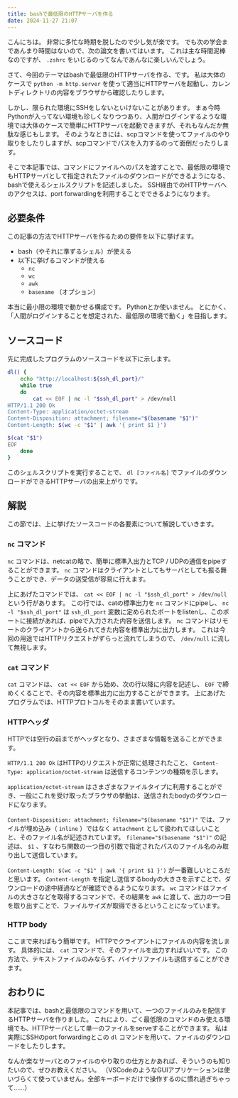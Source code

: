 ```yaml
---
title: bashで最低限のHTTPサーバを作る
date: 2024-11-27 21:07
---
```

こんにちは。
非常に多忙な時期を脱したので少し気が楽です。
でも次の学会まであんまり時間はないので、次の論文を書いてはいます。
これは主な時間泥棒なのですが、 `.zshrc` をいじるのってなんであんなに楽しいんでしょう。

さて、今回のテーマはbashで最低限のHTTPサーバを作る、です。
私は大体のケースで `python -m http.server` を使って適当にHTTPサーバを起動し、カレントディレクトリの内容をブラウザから確認したりします。

しかし、限られた環境にSSHをしないといけないことがあります。
まぁ今時Pythonが入ってない環境も珍しくなりつつあり、人間がログインするような環境では大体のケースで簡単にHTTPサーバを起動できますが、それもなんだか無駄な感じもします。
そのようなときには、scpコマンドを使ってファイルのやり取りをしたりしますが、scpコマンドでパスを入力するのって面倒だったりします。

そこで本記事では、コマンドにファイルへのパスを渡すことで、最低限の環境でもHTTPサーバとして指定されたファイルのダウンロードができるようになる、bashで使えるシェルスクリプトを記述しました。
SSH経由でのHTTPサーバへのアクセスは、port forwardingを利用することでできるようになります。

## 必要条件

この記事の方法でHTTPサーバを作るための要件を以下に挙げます。

- bash（やそれに準ずるシェル）が使える
- 以下に挙げるコマンドが使える
    - `nc`
    - `wc`
    - `awk`
    - `basename` （オプション）

本当に最小限の環境で動かせる構成です。
Pythonとか使いません。
とにかく、「人間がログインすることを想定された、最低限の環境で動く」を目指します。

## ソースコード

先に完成したプログラムのソースコードを以下に示します。

```bash
dl() {
    echo "http://localhost:${ssh_dl_port}/"
    while true
    do
        cat << EOF | nc -l "$ssh_dl_port" > /dev/null
HTTP/1.1 200 Ok
Content-Type: application/octet-stream
Content-Disposition: attachment; filename="$(basename "$1")"
Content-Length: $(wc -c "$1" | awk '{ print $1 }')

$(cat "$1")
EOF
    done
}
```

このシェルスクリプトを実行することで、 `dl [ファイル名]` でファイルのダウンロードができるHTTPサーバの出来上がりです。
## 解説

この節では、上に挙げたソースコードの各要素について解説していきます。

### `nc` コマンド

`nc` コマンドは、netcatの略で、簡単に標準入出力とTCP / UDPの通信をpipeすることができます。
`nc` コマンドはクライアントとしてもサーバとしても振る舞うことができ、データの送受信が容易に行えます。

上にあげたコマンドでは、 `cat << EOF | nc -l "$ssh_dl_port" > /dev/null` という行があります。
この行では、catの標準出力を `nc` コマンドにpipeし、 `nc -l "$ssh_dl_port"` は `ssh_dl_port` 変数に定められたポートをlistenし、このポートに接続があれば、pipeで入力された内容を送信します。
`nc` コマンドはリモートのクライアントから送られてきた内容を標準出力に出力します。
これは今回の用途ではHTTPリクエストがずらっと流れてしまうので、 `/dev/null` に流して無視します。

### `cat` コマンド

`cat` コマンドは、 `cat << EOF` から始め、次の行以降に内容を記述し、 `EOF` で締めくくることで、その内容を標準出力に出力することができます。
上にあげたプログラムでは、HTTPプロトコルをそのまま書いています。

### HTTPヘッダ

HTTPでは空行の前までがヘッダとなり、さまざまな情報を送ることができます。

`HTTP/1.1 200 Ok` はHTTPのリクエストが正常に処理されたこと、 `Content-Type: application/octet-stream` は送信するコンテンツの種類を示します。

`application/octet-stream` はさまざまなファイルタイプに利用することができ、一般にこれを受け取ったブラウザの挙動は、送信されたbodyのダウンロードになります。

`Content-Disposition: attachment; filename="$(basename "$1")"` では、ファイルが埋め込み（ `inline` ）ではなく `attachment` として扱われてほしいことと、そのファイル名が記述されています。
`filename="$(basename "$1")"` の記述は、 `$1` 、すなわち関数の一つ目の引数で指定されたパスのファイル名のみ取り出して送信しています。

`Content-Length: $(wc -c "$1" | awk '{ print $1 }')` が一番難しいところだと思います。
`Content-Length` を指定し送信するbodyの大きさを示すことで、ダウンロードの途中経過などが確認できるようになります。
`wc` コマンドはファイルの大きさなどを取得するコマンドで、その結果を `awk` に渡して、出力の一つ目を取り出すことで、ファイルサイズが取得できるということになっています。

### HTTP body

ここまで来ればもう簡単です。
HTTPでクライアントにファイルの内容を流します。
具体的には、 `cat` コマンドで、そのファイルを出力すればいいです。
この方法で、テキストファイルのみならず、バイナリファイルも送信することができます。

## おわりに

本記事では、bashと最低限のコマンドを用いて、一つのファイルのみを配信するHTTPサーバを作りました。
これにより、ごく最低限のコマンドのみ使える環境でも、HTTPサーバとして単一のファイルをserveすることができます。
私は実際にSSHのport forwardingとこの `dl` コマンドを用いて、ファイルのダウンロードをしたりします。

なんか楽なサーバとのファイルのやり取りの仕方とかあれば、そういうのも知りたいので、ぜひお教えください。
（VSCodeのようなGUIアプリケーションは使いづらくて使っていません。全部キーボードだけで操作するのに慣れ過ぎちゃって……）
